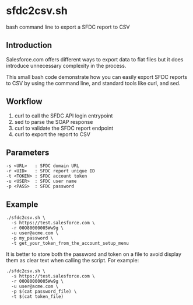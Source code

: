 # sfdc2csv.sh

bash command line to export a SFDC report to CSV

## Introduction

Salesforce.com offers different ways to export data to flat files but it does introduce unnecessary complexity in the process.

This small bash code demonstrate how you can easily export SFDC reports to CSV by using the command line, and standard tools like curl, and sed.

## Workflow

1. curl to call the SFDC API login entrypoint
2. sed to parse the SOAP response
3. curl to validate the SFDC report endpoint
4. curl to export the report to CSV

## Parameters
```
-s <URL>   : SFDC domain URL
-r <UID>   : SFDC report unique ID
-t <TOKEN> : SFDC account token
-u <USER>  : SFDC user name
-p <PASS>  : SFDC password
```
## Example
```
./sfdc2csv.sh \
  -s https://test.salesforce.com \
  -r 00O80000005Ww9g \
  -u user@acme.com \
  -p my_password \
  -t get_your_token_from_the_account_setup_menu
```  
It is better to store both the password and token on a file to avoid display them as clear text when calling the script. For example:
```
./sfdc2csv.sh \
  -s https://test.salesforce.com \
  -r 00O80000005Ww9g \
  -u user@acme.com \
  -p $(cat password_file) \
  -t $(cat token_file)
```
